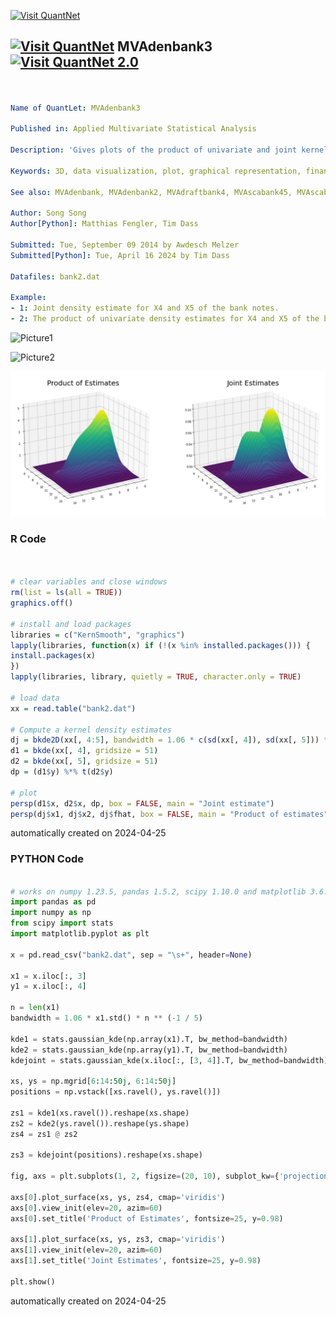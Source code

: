 [<img src="https://github.com/QuantLet/Styleguide-and-FAQ/blob/master/pictures/banner.png" width="1100" alt="Visit QuantNet">](http://quantlet.de/)

## [<img src="https://github.com/QuantLet/Styleguide-and-FAQ/blob/master/pictures/qloqo.png" alt="Visit QuantNet">](http://quantlet.de/) **MVAdenbank3** [<img src="https://github.com/QuantLet/Styleguide-and-FAQ/blob/master/pictures/QN2.png" width="60" alt="Visit QuantNet 2.0">](http://quantlet.de/)

```yaml


Name of QuantLet: MVAdenbank3

Published in: Applied Multivariate Statistical Analysis

Description: 'Gives plots of the product of univariate and joint kernel density estimates of variables X4 and X5 of the Swiss bank notes.'

Keywords: 3D, data visualization, plot, graphical representation, financial, density, descriptive, descriptive-statistics, empirical, gaussian, kde, kernel, smoothing, univariate, visualization, joint distribution

See also: MVAdenbank, MVAdenbank2, MVAdraftbank4, MVAscabank45, MVAscabank456, SPMdenepatri, SPMkdeconstruct, SPMkernel

Author: Song Song
Author[Python]: Matthias Fengler, Tim Dass

Submitted: Tue, September 09 2014 by Awdesch Melzer
Submitted[Python]: Tue, April 16 2024 by Tim Dass

Datafiles: bank2.dat

Example: 
- 1: Joint density estimate for X4 and X5 of the bank notes.
- 2: The product of univariate density estimates for X4 and X5 of the bank notes.

```

![Picture1](MVAdenbank3_1.png)

![Picture2](MVAdenbank3_2.png)

![Picture3](MVAdenbank3_python.png)

### R Code
```r


# clear variables and close windows
rm(list = ls(all = TRUE))
graphics.off()

# install and load packages
libraries = c("KernSmooth", "graphics")
lapply(libraries, function(x) if (!(x %in% installed.packages())) {
install.packages(x)
})
lapply(libraries, library, quietly = TRUE, character.only = TRUE)

# load data
xx = read.table("bank2.dat")

# Compute a kernel density estimates
dj = bkde2D(xx[, 4:5], bandwidth = 1.06 * c(sd(xx[, 4]), sd(xx[, 5])) * 200^(-1/5))
d1 = bkde(xx[, 4], gridsize = 51)
d2 = bkde(xx[, 5], gridsize = 51)
dp = (d1$y) %*% t(d2$y)

# plot
persp(d1$x, d2$x, dp, box = FALSE, main = "Joint estimate")
persp(dj$x1, dj$x2, dj$fhat, box = FALSE, main = "Product of estimates")

```

automatically created on 2024-04-25

### PYTHON Code
```python

# works on numpy 1.23.5, pandas 1.5.2, scipy 1.10.0 and matplotlib 3.6.2
import pandas as pd
import numpy as np
from scipy import stats
import matplotlib.pyplot as plt

x = pd.read_csv("bank2.dat", sep = "\s+", header=None)

x1 = x.iloc[:, 3]
y1 = x.iloc[:, 4]

n = len(x1)
bandwidth = 1.06 * x1.std() * n ** (-1 / 5)

kde1 = stats.gaussian_kde(np.array(x1).T, bw_method=bandwidth)
kde2 = stats.gaussian_kde(np.array(y1).T, bw_method=bandwidth)
kdejoint = stats.gaussian_kde(x.iloc[:, [3, 4]].T, bw_method=bandwidth)

xs, ys = np.mgrid[6:14:50j, 6:14:50j]
positions = np.vstack([xs.ravel(), ys.ravel()])

zs1 = kde1(xs.ravel()).reshape(xs.shape)
zs2 = kde2(ys.ravel()).reshape(ys.shape)
zs4 = zs1 @ zs2

zs3 = kdejoint(positions).reshape(xs.shape)

fig, axs = plt.subplots(1, 2, figsize=(20, 10), subplot_kw={'projection': '3d'})

axs[0].plot_surface(xs, ys, zs4, cmap='viridis')
axs[0].view_init(elev=20, azim=60)
axs[0].set_title('Product of Estimates', fontsize=25, y=0.98)

axs[1].plot_surface(xs, ys, zs3, cmap='viridis')
axs[1].view_init(elev=20, azim=60)
axs[1].set_title('Joint Estimates', fontsize=25, y=0.98)

plt.show()

```

automatically created on 2024-04-25